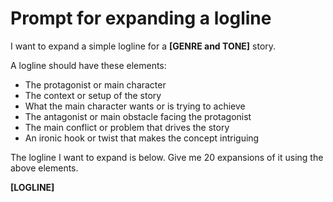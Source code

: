 # Prompt for expanding a logline

I want to expand a simple logline for a **[GENRE and TONE]** story.

A logline should have these elements:

- The protagonist or main character
- The context or setup of the story
- What the main character wants or is trying to achieve
- The antagonist or main obstacle facing the protagonist
- The main conflict or problem that drives the story
- An ironic hook or twist that makes the concept intriguing

The logline I want to expand is below. Give me 20 expansions of it using the above elements.

**[LOGLINE]**
